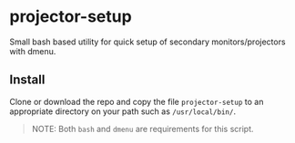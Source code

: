 # projector-setup
Small bash based utility for quick setup of secondary monitors/projectors with dmenu.

## Install
Clone or download the repo and copy the file `projector-setup` to an appropriate directory on your path such as `/usr/local/bin/`.
> NOTE: Both `bash` and `dmenu` are requirements for this script.
